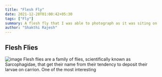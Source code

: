 ```yaml
---
title: "Flesh Fly"
date: 2021-12-28T01:00:42+05:30
tags: ["Fly"]
summary: A flesh fly that I was able to photograph as it was siting on a branch
author: "Shakthi Rajesh"
---
```


## Flesh Flies
![image](../../images/FleshFly/FleshFly2.jpg)
  Flesh flies are a family of flies, scientifically known as Sarcophagidae, that get their name from their tendency to deposit their larvae on carrion. One of the most interesting

